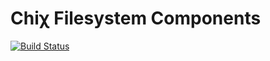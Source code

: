 Chiχ Filesystem Components
=======

[![Build Status](https://travis-ci.org/nodule/fs.png)](https://travis-ci.org/nodule/fs)
